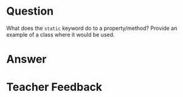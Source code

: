 # Question

What does the `static` keyword do to a property/method? Provide an example of a class where it would be used.

# Answer



# Teacher Feedback